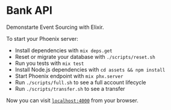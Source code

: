 # Bank API

Demonstarte Event Sourcing with Elixir.

To start your Phoenix server:

  * Install dependencies with `mix deps.get`
  * Reset or migrate your database with `./scripts/reset.sh`
  * Run you tests with `mix test`
  * Install Node.js dependencies with `cd assets && npm install`
  * Start Phoenix endpoint with `mix phx.server`
  * Run `./scripts/full.sh` to see a full account lifecycle
  * Run `./scripts/transfer.sh` to see a transfer

Now you can visit [`localhost:4000`](http://localhost:4000) from your browser.
